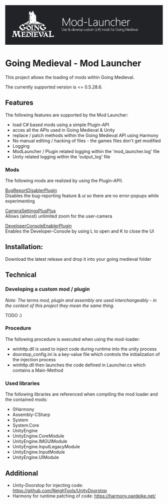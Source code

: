 <img src="docs/banner.png">  

# Going Medieval - Mod Launcher
This project allows the loading of mods within Going Medieval.

The currently supported version is <= 0.5.28.6.

## Features
The following features are supported by the Mod Launcher:
- load C# based mods using a simple Plugin-API
- acces all the APIs used in Going Medieval & Unity
- replace / patch methods within the Going Medieval API using Harmony
- No manual editing / hacking of files - the games files don't get modified 
- Logging
 - ModLauncher / Plugin related logging within the 'mod_launcher.log' file
 - Unity related logging within the 'output_log' file

### Mods
The following mods are realized by using the Plugin-API\

[BugReportDisablerPlugin](BugReportDisabler-Plugin)\
Disables the bug-reporting feature & ui so there are no error-popups while experimenting

[CameraSettingsPlusPlus](CameraSettingsPlusPlus-Plugin)\
Allows (almost) unlimited zoom for the user-camera

[DeveloperConsoleEnablerPlugin](DeveloperConsoleEnabler-Plugin)\
Enables the Developer-Console by using L to open and K to close the UI 

## Installation:
Download the latest release and drop it into your going medieval folder

## Technical

### Developing a custom mod / plugin
_Note: The terms mod, plugin and assembly are used interchangeably - in the context of this project they mean the same thing._

TODO :)

### Procedure
The following procedure is executed when using the mod-loader:
- winhttp.dll is used to inject code during runtime into the unity process
- doorstop_config.ini is a key-value file which controls the initialization of the injection process
- winhttp.dll then launches the code defined in Launcher.cs which contains a Main-Method

### Used libraries
The following libraries are referenced when compiling the mod loader and the contained mods:
- 0Harmony
- Assembly-CSharp
- System
- System.Core
- UnityEngine
- UnityEngine.CoreModule
- UnityEngine.IMGUIModule
- UnityEngine.InputLegacyModule
- UnityEngine.InputModule
- UnityEngine.UIModule

## Additional
- Unity-Doorstop for injecting code: https://github.com/NeighTools/UnityDoorstop
- Harmony for runtime patching of code: https://harmony.pardeike.net/


